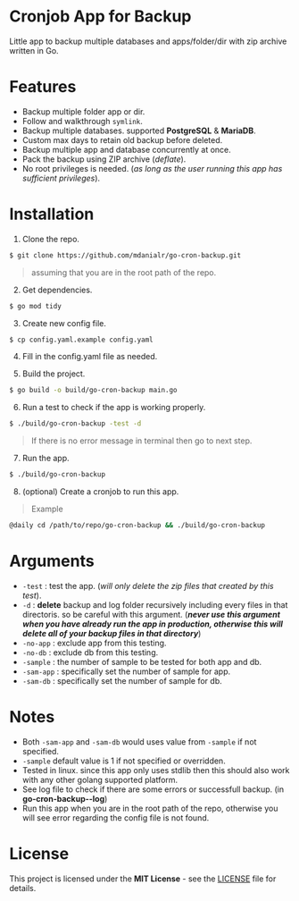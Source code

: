 # Cronjob App for Backup
Little app to backup multiple databases and apps/folder/dir with zip archive written in Go.

# Features
* Backup multiple folder app or dir.
* Follow and walkthrough `symlink`.
* Backup multiple databases. supported __PostgreSQL__ & __MariaDB__.
* Custom max days to retain old backup before deleted.
* Backup multiple app and database concurrently at once.
* Pack the backup using ZIP archive (*deflate*).
* No root privileges is needed. (*as long as the user running this app has sufficient privileges*).


# Installation
1. Clone the repo.
```sh
$ git clone https://github.com/mdanialr/go-cron-backup.git
```
> assuming that you are in the root path of the repo.
2. Get dependencies.
```sh
$ go mod tidy
```

3. Create new config file.
```sh
$ cp config.yaml.example config.yaml
```

4. Fill in the config.yaml file as needed.

5. Build the project.
```sh
$ go build -o build/go-cron-backup main.go
```

6. Run a test to check if the app is working properly.
```sh
$ ./build/go-cron-backup -test -d
```
> If there is no error message in terminal then go to next step.

7. Run the app.
```sh
$ ./build/go-cron-backup
```

8. (optional) Create a cronjob to run this app.
> Example
```sh
@daily cd /path/to/repo/go-cron-backup && ./build/go-cron-backup
```

# Arguments
* `-test` : test the app. (*will only delete the zip files that created by this test*).
* `-d` : **delete** backup and log folder recursively including every files in that directoris. so be careful with this argument. (**_never use this argument when you have already run the app in production, otherwise this will delete all of your backup files in that directory_**)
* `-no-app` : exclude app from this testing.
* `-no-db` : exclude db from this testing.
* `-sample` : the number of sample to be tested for both app and db.
* `-sam-app` : specifically set the number of sample for app.
* `-sam-db` : specifically set the number of sample for db.


# Notes
* Both `-sam-app` and `-sam-db` would uses value from `-sample` if not specified.
* `-sample` default value is 1 if not specified or overridden.
* Tested in linux. since this app only uses stdlib then this should also work with any other golang supported platform.
* See log file to check if there are some errors or successfull backup. (in **go-cron-backup--log**)
* Run this app when you are in the root path of the repo, otherwise you will see error regarding the config file is not found.

# License
This project is licensed under the **MIT License** - see the [LICENSE](LICENSE "LICENSE") file for details.